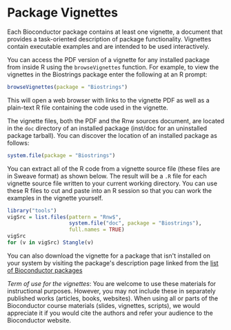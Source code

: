 # Package Vignettes

Each Bioconductor package contains at least one vignette, a document
that provides a task-oriented description of package
functionality. Vignettes contain executable examples and are intended
to be used interactively.

You can access the PDF version of a vignette for any installed package
from inside R using the `browseVignettes` function. For example, to
view the vignettes in the Biostrings package enter the following at an
R prompt:

```r
browseVignettes(package = "Biostrings")
```

This will open a web browser with links to the vignette PDF as well as
a plain-text R file containing the code used in the vignette.

The vignette files, both the PDF and the Rnw sources document, are
located in the `doc` directory of an installed package
(inst/doc for an uninstalled package tarball). You can discover the
location of an installed package as follows:

```r
system.file(package = "Biostrings")
```

You can extract all of the R code from a vignette source file (these
files are in Sweave format) as shown below. The result will be a `.R`
file for each vignette source file written to your current working
directory. You can use these R files to cut and paste into an R
session so that you can work the examples in the vignette yourself.

```r
library("tools")
vigSrc = list.files(pattern = "Rnw$",
                    system.file("doc", package = "Biostrings"),
                    full.names = TRUE)
vigSrc
for (v in vigSrc) Stangle(v)
```

You can also download the vignette for a package that isn't installed
on your system by visiting the package's description page linked from
the [list of Bioconductor packages](/packages/release/bioc/)

_Term of use for the vignettes_: You are welcome to use these
materials for instructional purposes. However, you may not include
these in separately published works (articles, books, websites). When
using all or parts of the Bioconductor course materials (slides,
vignettes, scripts), we would appreciate it if you would cite the
authors and refer your audience to the Bioconductor website.

